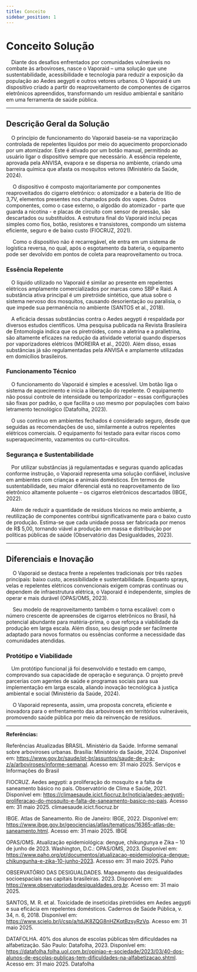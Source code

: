 ```yaml
---
title: Conceito
sidebar_position: 1
---
```


# Conceito Solução

&emsp;Diante dos desafios enfrentados por comunidades vulneráveis no combate às arboviroses, nasce o Vaporaid – uma solução que une sustentabilidade, acessibilidade e tecnologia para reduzir a exposição da população ao Aedes aegypti e outros vetores urbanos. O Vaporaid é um dispositivo criado a partir do reaproveitamento de componentes de cigarros eletrônicos apreendidos, transformando um resíduo ambiental e sanitário em uma ferramenta de saúde pública.

---
## Descrição Geral da Solução
&emsp;O princípio de funcionamento do Vaporaid baseia-se na vaporização controlada de repelentes líquidos por meio do aquecimento proporcionado por um atomizador. Este é ativado por um botão manual, permitindo ao usuário ligar o dispositivo sempre que necessário. A essência repelente, aprovada pela ANVISA, evapora e se dispersa no ambiente, criando uma barreira química que afasta os mosquitos vetores (Ministério da Saúde, 2024).

&emsp; O dispositivo é composto majoritariamente por componentes reaproveitados do cigarro eletrônico: o atomizador e a bateria de lítio de 3,7V, elementos presentes nos chamados pods dos vapes. Outros componentes, como o case externo, o algodão do atomizador - parte que guarda a nicotina -  e placas de circuito com sensor de pressão, são descartados ou substituídos. A estrutura final do Vaporaid inclui peças simples como fios, botão, resistores e transistores, compondo um sistema eficiente, seguro e de baixo custo (FIOCRUZ, 2021).

&emsp; Como o dispositivo não é recarregável, ele entra em um sistema de logística reversa, no qual, após o esgotamento da bateria, o equipamento pode ser devolvido em pontos de coleta para reaproveitamento ou troca.

### Essência Repelente
&emsp;O líquido utilizado no Vaporaid é similar ao presente em repelentes elétricos amplamente comercializados por marcas como SBP e Raid. A substância ativa principal é um piretróide sintético, que atua sobre o sistema nervoso dos mosquitos, causando desorientação ou paralisia, o que impede sua permanência no ambiente (SANTOS et al., 2018).

&emsp;A eficácia dessas substâncias contra o Aedes aegypti é respaldada por diversos estudos científicos. Uma pesquisa publicada na Revista Brasileira de Entomologia indica que os piretróides, como a aletrina e a pralletrina, são altamente eficazes na redução da atividade vetorial quando dispersos por vaporizadores elétricos (MOREIRA et al., 2020). Além disso, essas substâncias já são regulamentadas pela ANVISA e amplamente utilizadas em domicílios brasileiros.

### Funcionamento Técnico
&emsp;O funcionamento do Vaporaid é simples e acessível. Um botão liga o sistema de aquecimento e inicia a liberação do repelente. O equipamento não possui controle de intensidade ou temporizador – essas configurações são fixas por padrão, o que facilita o uso mesmo por populações com baixo letramento tecnológico (Datafolha, 2023).

&emsp;O uso contínuo em ambientes fechados é considerado seguro, desde que seguidas as recomendações de uso, similarmente a outros repelentes elétricos comerciais. O equipamento foi testado para evitar riscos como superaquecimento, vazamentos ou curto-circuitos.

### Segurança e Sustentabilidade
&emsp;Por utilizar substâncias já regulamentadas e seguras quando aplicadas conforme instrução, o Vaporaid representa uma solução confiável, inclusive em ambientes com crianças e animais domésticos. Em termos de sustentabilidade, seu maior diferencial está no reaproveitamento de lixo eletrônico altamente poluente – os cigarros eletrônicos descartados (IBGE, 2022).

&emsp;Além de reduzir a quantidade de resíduos tóxicos no meio ambiente, a reutilização de componentes contribui significativamente para o baixo custo de produção. Estima-se que cada unidade possa ser fabricada por menos de R$ 5,00, tornando viável a produção em massa e distribuição por políticas públicas de saúde (Observatório das Desigualdades, 2023).

---

## Diferenciais e Inovação
&emsp; O Vaporaid se destaca frente a repelentes tradicionais por três razões principais: baixo custo, acessibilidade e sustentabilidade. Enquanto sprays, velas e repelentes elétricos convencionais exigem compras contínuas ou dependem de infraestrutura elétrica, o Vaporaid é independente, simples de operar e mais durável (OPAS/OMS, 2023).

&emsp; Seu modelo de reaproveitamento também o torna escalável: com o número crescente de apreensões de cigarros eletrônicos no Brasil, há potencial abundante para matéria-prima, o que reforça a viabilidade da produção em larga escala. Além disso, seu design pode ser facilmente adaptado para novos formatos ou essências conforme a necessidade das comunidades atendidas.

### Protótipo e Viabilidade
&emsp;Um protótipo funcional já foi desenvolvido e testado em campo, comprovando sua capacidade de operação e segurança. O projeto prevê parcerias com agentes de saúde e programas sociais para sua implementação em larga escala, aliando inovação tecnológica à justiça ambiental e social (Ministério da Saúde, 2024).

&emsp; O Vaporaid representa, assim, uma proposta concreta, eficiente e inovadora para o enfrentamento das arboviroses em territórios vulneráveis, promovendo saúde pública por meio da reinvenção de resíduos.

---

**Referências:**

Referências Atualizadas
BRASIL. Ministério da Saúde. Informe semanal sobre arboviroses urbanas. Brasília: Ministério da Saúde, 2024. Disponível em: https://www.gov.br/saude/pt-br/assuntos/saude-de-a-a-z/a/arboviroses/informe-semanal. Acesso em: 31 maio 2025.
Serviços e Informações do Brasil

FIOCRUZ. Aedes aegypti: a proliferação do mosquito e a falta de saneamento básico no país. Observatório de Clima e Saúde, 2021. Disponível em: https://climaesaude.icict.fiocruz.br/noticia/aedes-aegypti-proliferacao-do-mosquito-e-falta-de-saneamento-basico-no-pais. Acesso em: 31 maio 2025.
climaesaude.icict.fiocruz.br

IBGE. Atlas de Saneamento. Rio de Janeiro: IBGE, 2022. Disponível em: https://www.ibge.gov.br/geociencias/atlas/tematicos/16365-atlas-de-saneamento.html. Acesso em: 31 maio 2025.
IBGE

OPAS/OMS. Atualização epidemiológica: dengue, chikungunya e Zika – 10 de junho de 2023. Washington, D.C.: OPAS/OMS, 2023. Disponível em: https://www.paho.org/pt/documentos/atualizacao-epidemiologica-dengue-chikungunha-e-zika-10-junho-2023. Acesso em: 31 maio 2025.
Paho

OBSERVATÓRIO DAS DESIGUALDADES. Mapeamento das desigualdades socioespaciais nas capitais brasileiras. 2023. Disponível em: https://www.observatoriodasdesigualdades.org.br. Acesso em: 31 maio 2025.

SANTOS, M. R. et al. Toxicidade de inseticidas piretróides em Aedes aegypti e sua eficácia em repelentes domésticos. Cadernos de Saúde Pública, v. 34, n. 6, 2018. Disponível em: https://www.scielo.br/j/csp/a/tdJK8ZQG8nHZKqtBzsyRzVq. Acesso em: 31 maio 2025.

DATAFOLHA. 40% dos alunos de escolas públicas têm dificuldades na alfabetização. São Paulo: Datafolha, 2023. Disponível em: https://datafolha.folha.uol.com.br/opiniao-e-sociedade/2023/03/40-dos-alunos-de-escolas-publicas-tem-dificuldades-na-alfabetizacao.shtml. Acesso em: 31 maio 2025.
Datafolha

